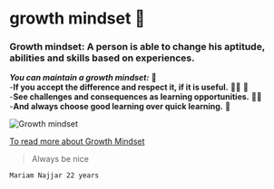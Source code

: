# growth mindset :brain:	

### Growth mindset: A person is able to change his aptitude, abilities and skills based on experiences.
***You can maintain a growth mindset:*** :muscle:	
-**If you accept the difference and respect it, if it is useful.**  :red_haired_woman: 	:man:	
-**See challenges and consequences as learning opportunities.**  :climbing_woman:		
-**And always choose good learning over quick learning.**  :monocle_face:	

![Growth mindset](https://www.nexus-education.com/wp-content/uploads/2019/06/continuum.png)

[To read more about Growth Mindset](https://www.mindsetworks.com/science/)


>Always be nice


`Mariam Najjar 22 years`


